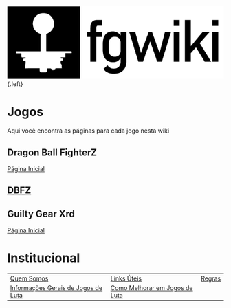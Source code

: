 ![Logo](/uploads/fgwiki/logo.png "Logo"){.left}<!-- TITLE: Bem Vindo a fgwiki -->
<!-- SUBTITLE: Uma wiki dedicada a jogos de luta -->

# Jogos
Aqui você encontra as páginas para cada jogo nesta wiki
## Dragon Ball FighterZ
[Página Inicial](/jogos/dragon-ball-fighter-z/home)

## [DBFZ](/jogos/dragon-ball-fighter-z/home)

## Guilty Gear Xrd
[Página Inicial](/jogos/guilty-gear-xrd/home)

# Institucional
|   |   |   |
|---|---|---|
| [Quem Somos](/institucional/quem-somos)  | [Links Úteis](/institucional/links)  | [Regras](/institucional/regras)  |
| [Informações Gerais de Jogos de Luta](/institucional/fginfo) | [Como Melhorar em Jogos de Luta](/institucional/gitgud) |  |
